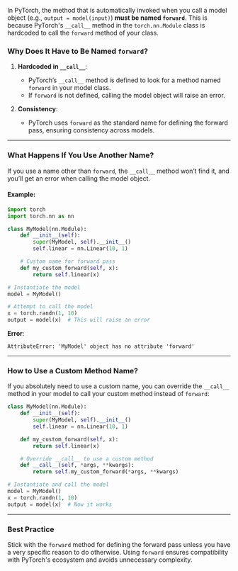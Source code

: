 In PyTorch, the method that is automatically invoked when you call a model object (e.g., `output = model(input)`) **must be named `forward`**. This is because PyTorch's `__call__` method in the `torch.nn.Module` class is hardcoded to call the `forward` method of your class.

### Why Does It Have to Be Named `forward`?

1. **Hardcoded in `__call__`**:
    
    - PyTorch’s `__call__` method is defined to look for a method named `forward` in your model class.
    - If `forward` is not defined, calling the model object will raise an error.
2. **Consistency**:
    
    - PyTorch uses `forward` as the standard name for defining the forward pass, ensuring consistency across models.

---

### What Happens If You Use Another Name?

If you use a name other than `forward`, the `__call__` method won’t find it, and you’ll get an error when calling the model object.

#### Example:

```python
import torch
import torch.nn as nn

class MyModel(nn.Module):
    def __init__(self):
        super(MyModel, self).__init__()
        self.linear = nn.Linear(10, 1)

    # Custom name for forward pass
    def my_custom_forward(self, x):
        return self.linear(x)

# Instantiate the model
model = MyModel()

# Attempt to call the model
x = torch.randn(1, 10)
output = model(x)  # This will raise an error
```

**Error**:

```
AttributeError: 'MyModel' object has no attribute 'forward'
```

---

### How to Use a Custom Method Name?

If you absolutely need to use a custom name, you can override the `__call__` method in your model to call your custom method instead of `forward`:

```python
class MyModel(nn.Module):
    def __init__(self):
        super(MyModel, self).__init__()
        self.linear = nn.Linear(10, 1)

    def my_custom_forward(self, x):
        return self.linear(x)

    # Override __call__ to use a custom method
    def __call__(self, *args, **kwargs):
        return self.my_custom_forward(*args, **kwargs)

# Instantiate and call the model
model = MyModel()
x = torch.randn(1, 10)
output = model(x)  # Now it works
```

---

### Best Practice

Stick with the `forward` method for defining the forward pass unless you have a very specific reason to do otherwise. Using `forward` ensures compatibility with PyTorch's ecosystem and avoids unnecessary complexity.